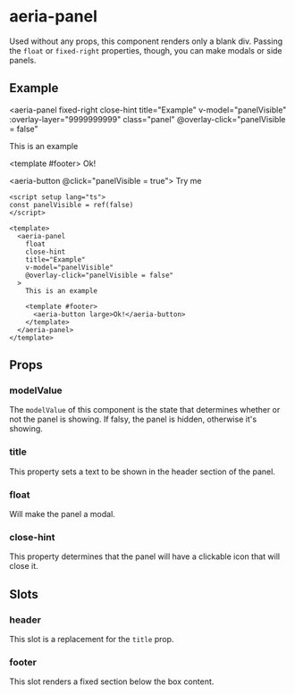 <script setup lang="ts">
import { ref } from 'vue'
import { AeriaPanel, AeriaButton } from 'aeria-ui'
import '@aeria-ui/ui/style.css'
import '../../src/style/main.less'

const panelVisible = ref(false)
</script>

<style scoped>
:deep(.panel) > * {
  z-index: 9999999;
}
</style>

# aeria-panel

Used without any props, this component renders only a blank div. Passing the `float` or `fixed-right` properties, though, you can make modals or side panels.

## Example

<aeria-panel
  fixed-right
  close-hint
  title="Example"
  v-model="panelVisible"
  :overlay-layer="9999999999"
  class="panel"
  @overlay-click="panelVisible = false"
>
  This is an example

  <template #footer>
    <aeria-button large>Ok!</aeria-button>
  </template>
</aeria-panel>

<aeria-button @click="panelVisible = true">
 Try me
</aeria-button>

```vue
<script setup lang="ts">
const panelVisible = ref(false)
</script>

<template>
  <aeria-panel
    float
    close-hint
    title="Example"
    v-model="panelVisible"
    @overlay-click="panelVisible = false"
  >
    This is an example

    <template #footer>
      <aeria-button large>Ok!</aeria-button>
    </template>
  </aeria-panel>
</template>
```

## Props

### modelValue <Badge type="tip" text="any?" />

The `modelValue` of this component is the state that determines whether or not
the panel is showing. If falsy, the panel is hidden, otherwise it's showing.

### title <Badge type="tip" text="string?" />

This property sets a text to be shown in the header section of the panel.

### float <Badge type="tip" text="boolean?" />

Will make the panel a modal.

### close-hint <Badge type="tip" text="boolean?" />

This property determines that the panel will have a clickable icon that will close it.

## Slots

### header

This slot is a replacement for the `title` prop.

### footer

This slot renders a fixed section below the box content.
